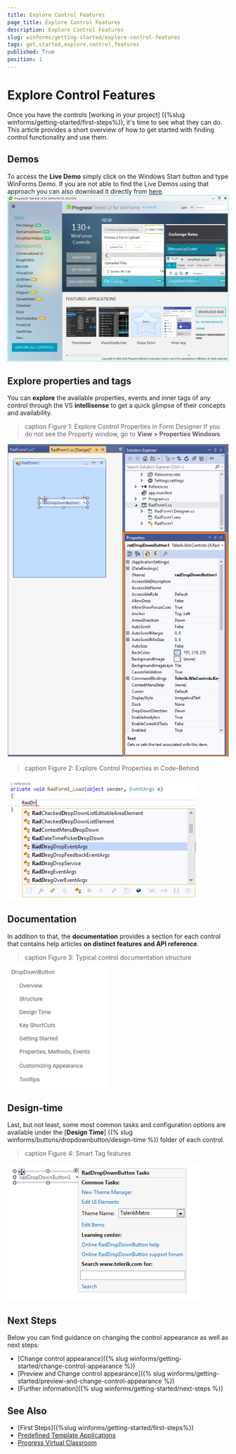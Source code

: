 ```yaml
---
title: Explore Control Features
page_title: Explore Control Features
description: Explore Control Features
slug: winforms/getting-started/explore-control-features
tags: get,started,explore,control,features
published: True
position: 1
---
```


# Explore Control Features
Once you have the controls [working in your project] ({%slug winforms/getting-started/first-steps%}), it's time to see what they can do. This article provides a short overview of how to get started with finding control functionality and use them.

## Demos
To access the **Live Demo** simply click on the Windows Start button and type WinForms Demo.
If you are not able to find the Live Demos using that approach you can also download it directly from [here](https://telerik-winforms-demos.s3.amazonaws.com/TelerikWinFormsExamplesLauncher.exe).
![Explore Live Demos](images/overview.png "Explore Live Demos")

## Explore properties and tags
You can **explore** the available properties, events and inner tags of any control through the VS **intellisense** to get a quick glimpse of their concepts and availability.
>caption Figure 1: Explore Control Properties in Form Designer
If you do not see the Property window, go to **View > Properties Windows**

![Explore Control Properties in Form Designer](images/control-properties-in-form-designer.png "Explore Control Properties in Form Designer")

>caption Figure 2: Explore Control Properties in Code-Behind

![Explore Control Properties in Code-Behind](images/control-properties-in-code-behind.png "Explore Control Properties in Code-Behind")
		
## Documentation
In addition to that, the **documentation** provides a section for each control that contains help articles **on distinct features and API reference**.

>caption Figure 3: Typical control documentation structure

![Typical control documentation structure](images/typical-control-docs-structure.png "Typical control documentation structure")

## Design-time

Last, but not least, some most common tasks and configuration options are available under the [**Design Time**] ({% slug winforms/buttons/dropdownbutton/design-time %}) folder of each control.

>caption Figure 4: Smart Tag features

![Smart Tag features](images/smart-tag-features.png "Smart Tag features")
## Next Steps

Below you can find guidance on changing the control appearance as well as next steps:

* [Change control appearance]({% slug winforms/getting-started/change-control-appearance %})
* [Preview and Change control appearance]({% slug winforms/getting-started/preview-and-change-control-appearance %})
* [Further information]({% slug winforms/getting-started/next-steps %})

## See Also

* [First Steps]({%slug winforms/getting-started/first-steps%})
* [Predefined Template Applications](https://www.telerik.com/winforms/winforms-guide)
* [Progress Virtual Classroom](https://www.telerik.com/account/support/virtual-classroom)
